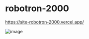 # robotron-2000

https://site-robotron-2000.vercel.app/

![image](https://user-images.githubusercontent.com/66396885/221723208-94b107f1-8783-4ea6-b545-c349d1b8e48e.png)


